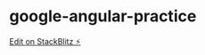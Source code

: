 # google-angular-practice

[Edit on StackBlitz ⚡️](https://stackblitz.com/edit/google-angular-practice)